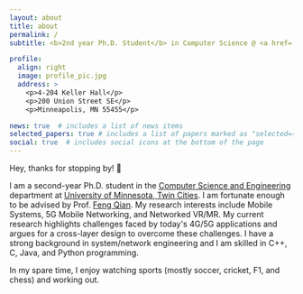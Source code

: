 ```yaml
---
layout: about
title: about
permalink: /
subtitle: <b>2nd year Ph.D. Student</b> in Computer Science @ <a href='https://twin-cities.umn.edu/'>UMN</a>

profile:
  align: right
  image: profile_pic.jpg
  address: >
    <p>4-204 Keller Hall</p>
    <p>200 Union Street SE</p>
    <p>Minneapolis, MN 55455</p>

news: true  # includes a list of news items
selected_papers: true # includes a list of papers marked as "selected={true}"
social: true  # includes social icons at the bottom of the page
---
```


Hey, thanks for stopping by! 👋

I am a second-year Ph.D. student in the [Computer Science and Engineering](https://cse.umn.edu/cs) department at [University of Minnesota, Twin Cities](https://twin-cities.umn.edu/). I am fortunate enough to be advised by Prof. [Feng Qian](https://www-users.cse.umn.edu/~fengqian/index.html). My​ research interests include Mobile Systems, 5G Mobile Networking, and Networked VR/MR. My current research highlights challenges faced by today's 4G/5G applications and argues for a cross-layer design to overcome these challenges. I have a strong background in system/network engineering and I am skilled in C++, C, Java, and Python programming.

In my spare time, I enjoy watching sports (mostly soccer, cricket, F1, and chess) and working out.